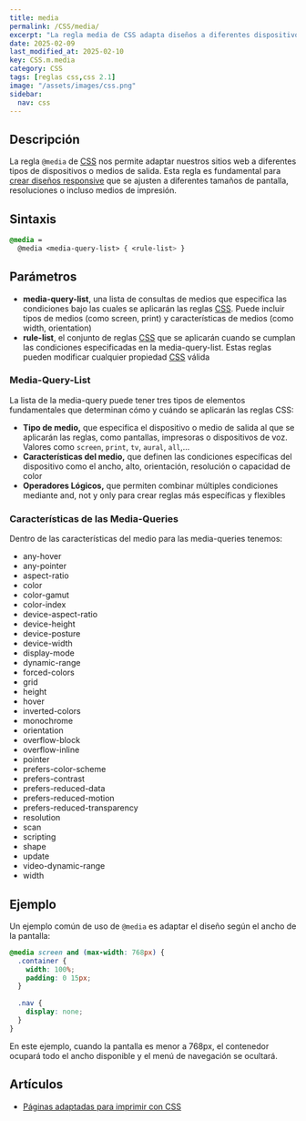 ```yaml
---
title: media
permalink: /CSS/media/
excerpt: "La regla media de CSS adapta diseños a diferentes dispositivos y tamaños de pantalla."
date: 2025-02-09
last_modified_at: 2025-02-10
key: CSS.m.media
category: CSS
tags: [reglas css,css 2.1]
image: "/assets/images/css.png"
sidebar:
  nav: css
---
```


## Descripción


La regla `@media` de [CSS](https://www.manualweb.net/css/) nos permite adaptar nuestros sitios web a diferentes tipos de dispositivos o medios de salida. Esta regla es fundamental para [crear diseños responsive](https://arquitectoit.com/front/ejemplo-de-layout-adaptable-con-media-queries/) que se ajusten a diferentes tamaños de pantalla, resoluciones o incluso medios de impresión.


## Sintaxis


```css
@media = 
  @media <media-query-list> { <rule-list> }  
```


## Parámetros

- **media-query-list**, una lista de consultas de medios que especifica las condiciones bajo las cuales se aplicarán las reglas [CSS](https://www.manualweb.net/css/). Puede incluir tipos de medios (como screen, print) y características de medios (como width, orientation)
- **rule-list**, el conjunto de reglas [CSS](https://www.manualweb.net/css/) que se aplicarán cuando se cumplan las condiciones especificadas en la media-query-list. Estas reglas pueden modificar cualquier propiedad [CSS](https://www.manualweb.net/css/) válida

### Media-Query-List


La lista de la media-query puede tener tres tipos de elementos fundamentales que determinan cómo y cuándo se aplicarán las reglas CSS:

- **Tipo de medio,** que especifica el dispositivo o medio de salida al que se aplicarán las reglas, como pantallas, impresoras o dispositivos de voz. Valores como `screen`, `print`, `tv`, `aural`, `all`,…
- **Características del medio,** que definen las condiciones específicas del dispositivo como el ancho, alto, orientación, resolución o capacidad de color
- **Operadores Lógicos,** que permiten combinar múltiples condiciones mediante and, not y only para crear reglas más específicas y flexibles

### Características de las Media-Queries


Dentro de las características del medio para las media-queries tenemos:

- any-hover
- any-pointer
- aspect-ratio
- color
- color-gamut
- color-index
- device-aspect-ratio
- device-height
- device-posture
- device-width
- display-mode
- dynamic-range
- forced-colors
- grid
- height
- hover
- inverted-colors
- monochrome
- orientation
- overflow-block
- overflow-inline
- pointer
- prefers-color-scheme
- prefers-contrast
- prefers-reduced-data
- prefers-reduced-motion
- prefers-reduced-transparency
- resolution
- scan
- scripting
- shape
- update
- video-dynamic-range
- width

## Ejemplo


Un ejemplo común de uso de `@media` es adaptar el diseño según el ancho de la pantalla:


```css
@media screen and (max-width: 768px) {
  .container {
    width: 100%;
    padding: 0 15px;
  }
  
  .nav {
    display: none;
  }
}
```


En este ejemplo, cuando la pantalla es menor a 768px, el contenedor ocupará todo el ancho disponible y el menú de navegación se ocultará.


## Artículos

- [Páginas adaptadas para imprimir con CSS](https://lineadecodigo.com/css/paginas-adaptadas-para-imprimir-con-css/)
